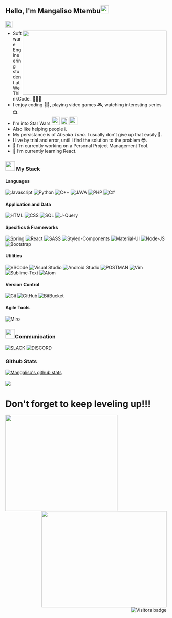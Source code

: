 

## Hello, I'm Mangaliso Mtembu<img src="https://media.giphy.com/media/hvRJCLFzcasrR4ia7z/giphy.gif" width="25px">

[<img align="left" alt="mangaliso-mtembu-1933941ba | LinkedIn" width="22px" src="https://user-images.githubusercontent.com/28002518/112771684-4d50c880-902d-11eb-986f-5e2673239a3d.png"/>][linkedin]

[linkedin]: https://www.linkedin.com/in/mangaliso-mtembu-1933941ba
<br/>

<img align="right" src="https://media.giphy.com/media/Zd104phRfo0N0LHgRt/giphy.gif" width="450px" height="200px">

- Software Engineering student at WeThinkCode_ 👨🏽‍🎓
- I enjoy coding 🧑‍💻, playing video games 🎮, watching interesting series 📺.
- I'm into Star Wars <img src="http://emojis.slackmojis.com/emojis/images/1478224666/1324/darth_maul.gif" width="25px" height="25px"/> <img width="22px" height="22px" src="https://user-images.githubusercontent.com/28002518/113085467-28508700-91e0-11eb-9a81-d03631ac9322.png"/> <img width="25px" height="25px" src="https://user-images.githubusercontent.com/28002518/113085645-841b1000-91e0-11eb-9fbd-3caa5513f9a2.png"/>
- Also like helping people ℹ️.
- My persistance is of *Ahsoka Tano*. I usually don't give up that easily 😤.
- I live by trial and error, until I find the solution to the problem 😎.
- 🔭 I’m currently working on a Personal Project Management Tool.
- 🌱 I’m currently learning React.
 

### <img width="30px" height="30px" src="https://user-images.githubusercontent.com/28002518/113085841-df4d0280-91e0-11eb-84ce-81bdf0270769.png"/> My Stack

#### Languages

![Javascript](https://img.shields.io/badge/-JavaScript-EDD222?style=flat&logo=javascript&logoColor=red&color=blue)
![Python](https://img.shields.io/badge/-Python-EDD222?style=flat&logo=python&logoColor=yellow&color=purple)
![C++](https://img.shields.io/badge/-C++-black?logo=c%2B%2B&style=flat)
![JAVA](https://img.shields.io/badge/-JAVA-black?logo=java&style=flat&color=red&logoColor=yellow)
![PHP](https://img.shields.io/badge/-PHP-black?logo=php&style=flat&color=white&logoColor=purple)
![C#](https://img.shields.io/badge/C%23-239120?style=flat&logo=c-sharp&logoColor=white&color=purple)

#### Application and Data

![HTML](https://img.shields.io/badge/HTML5-239120?style=flat&logo=html5&logoColor=white)
![CSS](https://img.shields.io/badge/CSS3-1572B6?style=flat&logo=css3&logoColor=white)
![SQL](https://img.shields.io/badge/MySQL-00000F?style=flat&logo=mysql&logoColor=white)
![J-Query](https://img.shields.io/badge/jQuery-0769AD?style=flat&logo=jquery&logoColor=white)

#### Specifics & Frameworks

![Spring](https://img.shields.io/badge/spring-%236DB33F.svg?style=flat&logo=spring&logoColor=white)
![React](https://img.shields.io/badge/react-%2320232a.svg?style=flat&logo=react&logoColor=%2361DAFB)
![SASS](https://img.shields.io/badge/SASS-hotpink.svg?style=flat&logo=SASS&logoColor=white)
![Styled-Components](https://img.shields.io/badge/styled--components-DB2020?style=flat&logo=styled-components&logoColor=white)
![Material-UI](https://img.shields.io/badge/Material--UI-0081CB?style=flat&logo=material-ui&logoColor=white)
![Node-JS](https://img.shields.io/badge/Node.js-43853D?style=flat&logo=node.js&logoColor=white)
![Bootstrap](https://img.shields.io/badge/Bootstrap-563D7C?style=flat&logo=bootstrap&logoColor=white)

#### Utilities

![VSCode](https://img.shields.io/badge/-VSCode-007ACC?style=flat&logo=visual-studio-code&logoColor=white)
![Visual Studio](https://img.shields.io/badge/-Visual%20Studio-5C2D91?style=flat&logo=visual-studio&logoColor=white)
![Android Studio](https://img.shields.io/badge/-Android%20Studio-3DDC84?style=flat&logo=android-studio&logoColor=white)
![POSTMAN](https://img.shields.io/badge/Postman-FF9C37?style=flat&logo=postman&logoColor=red)
![Vim](https://img.shields.io/badge/VIM-%2311AB00.svg?style=flat&logo=vim&logoColor=white)
![Sublime-Text](https://img.shields.io/badge/sublime_text-%23575757.svg?style=flat&logo=sublime-text&logoColor=important)
![Atom](https://img.shields.io/badge/Atom-%2366595C.svg?style=flat&logo=atom&logoColor=white)

#### Version Control


![Git](https://img.shields.io/badge/-Git-F05032?style=flat&logo=git&logoColor=white)
![GitHub](https://img.shields.io/badge/-Github-181717?style=flat&logo=github&logoColor=white)
![BitBucket](https://img.shields.io/badge/bitbucket%20-%230047B3.svg?&style=flat&logo=bitbucket&logoColor=white)

#### Agile Tools

![Miro](https://img.shields.io/badge/-Miro-FFD02F?style=flat&logo=miro&logoColor=white)

### <img width="30px" height="30px" src="https://user-images.githubusercontent.com/28002518/113087475-f6d9ba80-91e3-11eb-9a6a-56ce367c8430.png"/>Communication

![SLACK](https://img.shields.io/badge/Slack-4A154B?style=flat&logo=slack&logoColor=white)
![DISCORD](https://img.shields.io/badge/Discord-7289DA?style=flat&logo=discord&logoColor=white)

### Github Stats

<a href="https://github.com/mmtembu/github-readme-stats">
  <img align="center" src="https://github-readme-stats.vercel.app/api?username=mmtembu&show_icons=true&include_all_commits=true&theme=dark&count_private=true" alt="Mangaliso's github stats" />
</a>
<br/>
<br/>
<a href="https://github.com/anuraghazra/github-readme-stats">
  <img align="center" src="https://github-readme-stats.vercel.app/api/top-langs/?username=mmtembu&layout=compact&theme=dark&show_icons=true" />
</a>

# Don't forget to keep leveling up!!!
<img align="left" width="350px" height="300px" src="https://user-images.githubusercontent.com/28002518/112770951-a159ae00-9029-11eb-84f3-dfd7f02b7fd5.gif">
<img align="right" width="391px" height="300px" src="https://user-images.githubusercontent.com/28002518/112771190-f4803080-902a-11eb-8074-9cb29c38735e.gif">


<a href="https://badges.pufler.dev">
    <img align="right" src="https://badges.pufler.dev/visits/mmtembu/mmtembu?color=yellow" alt="Visitors badge" />
 </a>
